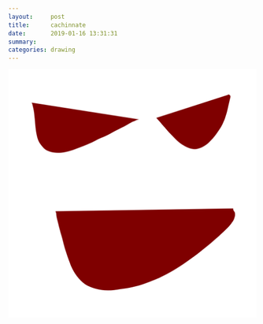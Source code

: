 ```yaml
---
layout:     post
title:      cachinnate
date:       2019-01-16 13:31:31
summary:    
categories: drawing
---
```

![cachinnate](/images/diary/cachinnate.png ".")

